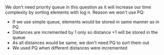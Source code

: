 We don't need priority queue in this question as it will increase our time complexity by sorting elements with log n.
Reason we won't use PQ:
* If we use simple queue, elements would be stored in same manner as in PQ
* Distances are incremented by 1 only so distance +1 will be stored in the queue
* As all distances would be same, we don't need PQ to sort them out
* We used PQ when different distances were incremented